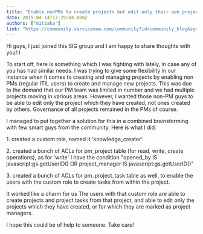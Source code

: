 ```yaml
---
title: "Enable nonPMs to create projects but edit only their own projects"
date: 2015-04-14T17:29:04.000Z
authors: ["mitzaka"]
link: "https://community.servicenow.com/community?id=community_blog&sys_id=4a2ee66ddbd0dbc01dcaf3231f961992"
---
```

<p>Hi guys, I just joined this SIG group and I am happy to share thoughts with you!:)</p><p></p><p>To start off, here is something which I was fighting with lately, in case any of you has had similar needs. I was trying to give some flexibility in our instance when it comes to creating and managing projects by enabling non PMs (regular ITIL users) to create and manage new projects. This was due to the demand that our PM team was limited in number and we had multiple projects moving in various areas. However, I wanted those non-PM guys to be able to edit only the project which they have created, not ones created by others. Governance of all projects remained in the PMs of course.</p><p></p><p>I managed to put together a solution for this in a combined brainstorming with few smart guys from the community. Here is what I did:</p><p></p><p>1. created a custom role, named it 'knowledge_creator'</p><p>2. created a bunch of ACLs for pm_project table (for read, write, create operations), as for 'write' I have the condition "opened_by IS javascript:gs.getUserID() OR project_manager IS javascript:gs.getUserID()"</p><p>3. created a bunch of ACLs for pm_project_task table as well, to enable the users with the custom role to create tasks from within the project.</p><p></p><p>It worked like a charm for us<span __jive_emoticon_name="happy" __jive_macro_name="emoticon" class="jive_macro jive_emote" src="/6.0.3.0/images/emoticons/happy.png"></span> The users with that custom role are able to create projects and project tasks from that project, and able to edit only the projects which they have created, or for which they are marked as project managers.</p><p></p><p>I hope this could be of help to someone. Take care!</p>